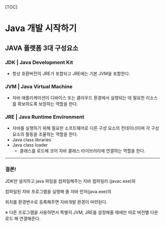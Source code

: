 [TOC]



# Java 개발 시작하기

## JAVA  플랫폼 3대 구성요소

### JDK | Java Development Kit

- 항상 호환버전의 JRE가 포함되고 JRE에는 기본 JVM을 포함한다.





### JVM | Java Virtual Machine

- 자바 애플리케이션이 디바이스 또는 클라우드 환경에서 실행되는 데 필요한 리소스를 확보하도록 보장하는 역할을 한다.





### JRE | Java Runtime Environment

- 자바를 실행하기 위해 필요한 소프트웨어로 다른 구성 요소의 컨데이너이며 각 구성 요소의 활동을 조율하는 역할을 한다.
- Java class libraries
- Java class loader
  - 클래스를 로드해 코어 자바 클래스 라이브러리에 연결하는 역할을 한다.



---

### 결론!

JDK만 설치하고 java 파일을 컴파일해주는 자바 컴파일러 (javac.exe)와

컴파일된 자바 프로그램을 실행해 줄 자바 런처(java.exe)의

위치를 환경변수로 등록해주면 자바개발 환경이 마련된다.

※ 다른 프로그램을 사용하면서 특별히 JVM, JRE를 설정해줄 때에만 따로 버전별 다운로드 해 연결해준다.


